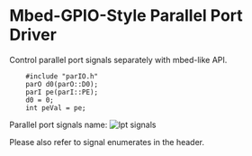 # Mbed-GPIO-Style Parallel Port Driver
Control parallel port signals separately with mbed-like API.

```
	#include "parIO.h"
	parO d0(parO::D0);
	parI pe(parI::PE);
	d0 = 0;
	int peVal = pe;
```

Parallel port signals name:
![lpt signals](https://hw-server.com/files/lpt/images/dsub25_signal3.gif)

Please also refer to signal enumerates in the header.

